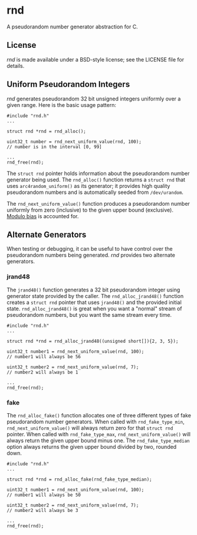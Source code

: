 rnd
===

A pseudorandom number generator abstraction for C.


License
-------
_rnd_ is made available under a BSD-style license; see the LICENSE file for 
details.


Uniform Pseudorandom Integers
-----------------------------
_rnd_ generates pseudorandom 32 bit unsigned integers uniformly over a given 
range.  Here is the basic usage pattern:

    #include "rnd.h"
    ...
    
    struct rnd *rnd = rnd_alloc();
    
    uint32_t number = rnd_next_uniform_value(rnd, 100);
    // number is in the interval [0, 99]
    
    ...
    rnd_free(rnd);

The `struct rnd` pointer holds information about the pseudorandom number 
generator being used.  The `rnd_alloc()` function returns a `struct rnd` that 
uses `arc4random_uniform()` as its generator; it provides high quality 
pseudorandom numbers and is automatically seeded from `/dev/urandom`.

The `rnd_next_uniform_value()` function produces a pseudorandom number 
uniformly from zero (inclusive) to the given upper bound (exclusive).
[Modulo bias][1] is accounted for.


Alternate Generators
--------------------
When testing or debugging, it can be useful to have control over the 
pseudorandom numbers being generated.  _rnd_ provides two alternate generators.


### jrand48

The `jrand48()` function generates a 32 bit pseudorandom integer using 
generator state provided by the caller.  The `rnd_alloc_jrand48()` function
creates a `struct rnd` pointer that uses `jrand48()` and the provided initial 
state.  `rnd_alloc_jrand48()` is great when you want a "normal" stream of
pseudorandom numbers, but you want the same stream every time.

    #include "rnd.h"
    ...

    struct rnd *rnd = rnd_alloc_jrand48((unsigned short[]){2, 3, 5});

    uint32_t number1 = rnd_next_uniform_value(rnd, 100);
    // number1 will always be 56

    uint32_t number2 = rnd_next_uniform_value(rnd, 7);
    // number2 will always be 1

    ...
    rnd_free(rnd);


### fake

The `rnd_alloc_fake()` function allocates one of three different types of fake
pseudorandom number generators.  When called with `rnd_fake_type_min`, 
`rnd_next_uniform_value()` will always return zero for that `struct rnd` 
pointer.  When called with `rnd_fake_type_max`, `rnd_next_uniform_value()` will
always return the given upper bound minus one.  The `rnd_fake_type_median` 
option always returns the given upper bound divided by two, rounded down.

    #include "rnd.h"
    ...

    struct rnd *rnd = rnd_alloc_fake(rnd_fake_type_median);

    uint32_t number1 = rnd_next_uniform_value(rnd, 100);
    // number1 will always be 50

    uint32_t number2 = rnd_next_uniform_value(rnd, 7);
    // number2 will always be 3

    ...
    rnd_free(rnd);




[1]: https://en.wikipedia.org/wiki/Fisher–Yates_shuffle#Modulo_bias
